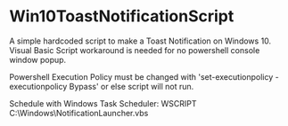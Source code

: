 # Win10ToastNotificationScript
A simple hardcoded script to make a Toast Notification on Windows 10. Visual Basic Script workaround is needed for no powershell console window popup.

Powershell Execution Policy must be changed with 'set-executionpolicy -executionpolicy Bypass' or else script will not run.

Schedule with Windows Task Scheduler:
WSCRIPT C:\Windows\NotificationLauncher.vbs
